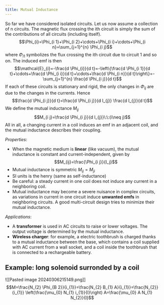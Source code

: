 ```yaml
---
title: Mutual Inductance
---
```


So far we have considered isolated circuits. Let us now assume a collection of n circuits. The magnetic flux crossing the ith circuit is simply the sum of the contributions of all circuits (including itself).
$$\Phi_{i}=\Phi_{i 1}+\Phi_{i 2}+\cdots+\Phi_{i i}+\cdots+\Phi_{i n}=\sum_{j=1}^{n} \Phi_{i j}$$
where $\Phi_{i 1}$ symbolizes the flux crossing the ith circuit due to circuit 1 and so on. The induced emf is then
$$\mathcal{E}_{i}=-\frac{d \Phi_{i}}{d t}=-\left\{\frac{d \Phi_{i 1}}{d t}+\cdots+\frac{d \Phi_{i i}}{d t}+\cdots+\frac{d \Phi_{i n}}{d t}\right\}=-\sum_{j=1}^{n} \frac{d \Phi_{i j}}{d t}$$
If each of these circuits is stationary and rigid, the only changes in $\Phi_{ij}$ are due to the changes in the currents. Hence
$$\frac{d \Phi_{i j}}{d t}=\frac{d \Phi_{i j}}{d I_{j}} \frac{d I_{j}}{d t}$$
We define the mutual inductance $M_{ij}$
$$M_{i j}=\frac{d \Phi_{i j}}{d I_{j}}\:\:(i\neq j)$$
All in all, a changing current in a coil induces an emf in an adjacent coil, and the mutual inductance describes their coupling.

*Properties*:
- When the magnetic medium is **linear** (like vacuum), the mutual inductance is constant and current-independent, given by $$M_{ij}=\frac{\Phi_{i j}}{I_j}$$
- Mutual inductance is symmetric $M_{ij}=M_{ji}$
- SI units is the henry (same as self-inductance)
- Be careful: a steady current in one coil does not induce any current in a neighboring coil.
- Mutual inductance may become a severe nuisance in complex circuits, as variations in current in one circuit induce **unwanted emfs** in neighboring circuits. A good multi-circuit design tries to minimize their mutual inductance. 

*Applications*:
- A **transformer** is used in AC circuits to raise or lower voltages. The output voltage is determined by the mutual inductance.
- **Wireless charger**: for example, a electric toothbrush is charged thanks to a mutual inductance between the base, which contains a coil supplied with AC current from a wall socket, and a coil inside the toothbrush that is connected to a rechargeable battery.


## Example: long solenoid surronded by a coil
![[Pasted image 20240306215149.png]]
$$M=\frac{N_{2} \Phi_{B 2}}{i_{1}}=\frac{N_{2} B_{1} A}{i_{1}}=\frac{N_{2}}{i_{1}} \left(\frac{\mu_{0} N_{1} i_{1}}{l}\right) A=\frac{\mu_{0} A N_{1} N_{2}}{l}$$


